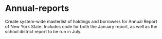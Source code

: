 # Annual-reports
Create system-wide masterlist of holdings and borrowers for Annual Report of New York State. Includes code for both the January report, as well as the school district report to be run in July.
